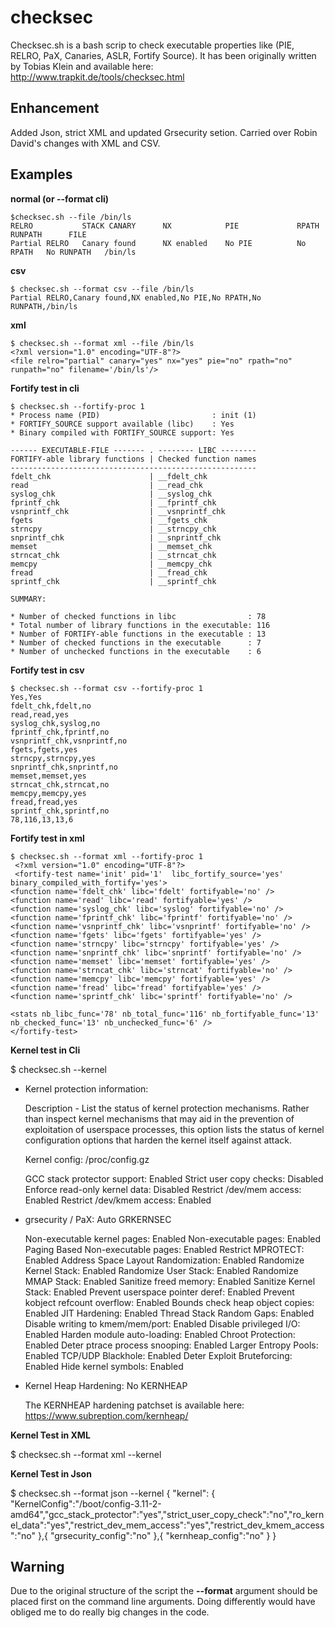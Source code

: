 checksec
========

Checksec.sh is a bash scrip to check executable properties like (PIE, RELRO, PaX, Canaries, ASLR, Fortify Source).
It has been originally written by Tobias Klein and available here: http://www.trapkit.de/tools/checksec.html

Enhancement
-----------

Added Json, strict XML and updated Grsecurity setion.
Carried over Robin David's changes with XML and CSV.

Examples
--------

**normal (or --format cli)**

    $checksec.sh --file /bin/ls
    RELRO           STACK CANARY      NX            PIE             RPATH      RUNPATH      FILE
    Partial RELRO   Canary found      NX enabled    No PIE          No RPATH   No RUNPATH   /bin/ls

**csv**

    $ checksec.sh --format csv --file /bin/ls
    Partial RELRO,Canary found,NX enabled,No PIE,No RPATH,No RUNPATH,/bin/ls

**xml**
    
    $ checksec.sh --format xml --file /bin/ls
    <?xml version="1.0" encoding="UTF-8"?>
    <file relro="partial" canary="yes" nx="yes" pie="no" rpath="no" runpath="no" filename='/bin/ls'/>

**Fortify test in cli**

    $ checksec.sh --fortify-proc 1
    * Process name (PID)                         : init (1)
    * FORTIFY_SOURCE support available (libc)    : Yes
    * Binary compiled with FORTIFY_SOURCE support: Yes

    ------ EXECUTABLE-FILE ------- . -------- LIBC --------
    FORTIFY-able library functions | Checked function names
    -------------------------------------------------------
    fdelt_chk                      | __fdelt_chk
    read                           | __read_chk
    syslog_chk                     | __syslog_chk
    fprintf_chk                    | __fprintf_chk
    vsnprintf_chk                  | __vsnprintf_chk
    fgets                          | __fgets_chk
    strncpy                        | __strncpy_chk
    snprintf_chk                   | __snprintf_chk
    memset                         | __memset_chk
    strncat_chk                    | __strncat_chk
    memcpy                         | __memcpy_chk
    fread                          | __fread_chk
    sprintf_chk                    | __sprintf_chk

    SUMMARY:

    * Number of checked functions in libc                : 78
    * Total number of library functions in the executable: 116
    * Number of FORTIFY-able functions in the executable : 13
    * Number of checked functions in the executable      : 7
    * Number of unchecked functions in the executable    : 6


**Fortify test in csv**

    $ checksec.sh --format csv --fortify-proc 1
    Yes,Yes
    fdelt_chk,fdelt,no
    read,read,yes
    syslog_chk,syslog,no
    fprintf_chk,fprintf,no
    vsnprintf_chk,vsnprintf,no
    fgets,fgets,yes
    strncpy,strncpy,yes
    snprintf_chk,snprintf,no
    memset,memset,yes
    strncat_chk,strncat,no
    memcpy,memcpy,yes
    fread,fread,yes
    sprintf_chk,sprintf,no
    78,116,13,13,6


**Fortify test in xml**

    $ checksec.sh --format xml --fortify-proc 1
     <?xml version="1.0" encoding="UTF-8"?>
     <fortify-test name='init' pid='1'  libc_fortify_source='yes' binary_compiled_with_fortify='yes'>
	<function name='fdelt_chk' libc='fdelt' fortifyable='no' />
	<function name='read' libc='read' fortifyable='yes' />
	<function name='syslog_chk' libc='syslog' fortifyable='no' />
	<function name='fprintf_chk' libc='fprintf' fortifyable='no' />
	<function name='vsnprintf_chk' libc='vsnprintf' fortifyable='no' />
	<function name='fgets' libc='fgets' fortifyable='yes' />
	<function name='strncpy' libc='strncpy' fortifyable='yes' />
	<function name='snprintf_chk' libc='snprintf' fortifyable='no' />
	<function name='memset' libc='memset' fortifyable='yes' />
	<function name='strncat_chk' libc='strncat' fortifyable='no' />
	<function name='memcpy' libc='memcpy' fortifyable='yes' />
	<function name='fread' libc='fread' fortifyable='yes' />
	<function name='sprintf_chk' libc='sprintf' fortifyable='no' />

	<stats nb_libc_func='78' nb_total_func='116' nb_fortifyable_func='13' nb_checked_func='13' nb_unchecked_func='6' />
    </fortify-test>


**Kernel test in Cli**

   $ checksec.sh --kernel
   * Kernel protection information:

     Description - List the status of kernel protection mechanisms. Rather than
     inspect kernel mechanisms that may aid in the prevention of exploitation of
     userspace processes, this option lists the status of kernel configuration
     options that harden the kernel itself against attack.

     Kernel config: /proc/config.gz
 
     GCC stack protector support:            Enabled
     Strict user copy checks:                Disabled
     Enforce read-only kernel data:          Disabled
     Restrict /dev/mem access:               Enabled
     Restrict /dev/kmem access:              Enabled

   * grsecurity / PaX: Auto GRKERNSEC

     Non-executable kernel pages:            Enabled
     Non-executable pages:                   Enabled
     Paging Based Non-executable pages:      Enabled
     Restrict MPROTECT:                      Enabled
     Address Space Layout Randomization:     Enabled
     Randomize Kernel Stack:                 Enabled
     Randomize User Stack:                   Enabled
     Randomize MMAP Stack:                   Enabled
     Sanitize freed memory:                  Enabled
     Sanitize Kernel Stack:                  Enabled
     Prevent userspace pointer deref:        Enabled
     Prevent kobject refcount overflow:      Enabled
     Bounds check heap object copies:        Enabled
     JIT Hardening:	 	          Enabled
     Thread Stack Random Gaps: 	          Enabled
     Disable writing to kmem/mem/port:       Enabled
     Disable privileged I/O:                 Enabled
     Harden module auto-loading:             Enabled
     Chroot Protection:          		  Enabled
     Deter ptrace process snooping:	  Enabled
     Larger Entropy Pools:                   Enabled
     TCP/UDP Blackhole:                      Enabled
     Deter Exploit Bruteforcing:             Enabled
     Hide kernel symbols:                    Enabled

   * Kernel Heap Hardening: No KERNHEAP

     The KERNHEAP hardening patchset is available here:
       https://www.subreption.com/kernheap/


**Kernel Test in XML**

 $ checksec.sh --format xml --kernel
 <?xml version="1.0" encoding="UTF-8"?>
 <kernel config='/boot/config-3.11-2-amd64' gcc_stack_protector='yes' strict_user_copy_check='no' ro_kernel_data='yes' restrict_dev_mem_access='yes' restrict_dev_kmem_access='no'>
    <grsecurity config='no' />
    <kernheap config='no' />
 </kernel>

**Kernel Test in Json**

 $ checksec.sh --format json --kernel
 { "kernel": { "KernelConfig":"/boot/config-3.11-2-amd64","gcc_stack_protector":"yes","strict_user_copy_check":"no","ro_kernel_data":"yes","restrict_dev_mem_access":"yes","restrict_dev_kmem_access":"no" },{ "grsecurity_config":"no" },{ "kernheap_config":"no" } }


Warning
-------

Due to the original structure of the script the **--format** argument should be placed first on the command line arguments. Doing differently would have obliged me to do really big changes in the code.

